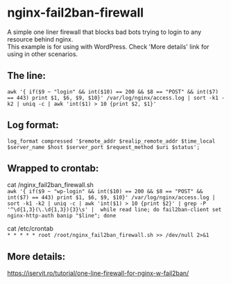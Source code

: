 # nginx-fail2ban-firewall
A simple one liner firewall that blocks bad bots trying to login to any resource behind nginx. \
This example is for using with WordPress. Check 'More details' link for using in other scenarios. 

## The line:

```awk '{ if($9 ~ "login" && int($10) == 200 && $8 == "POST" && int($7) == 443) print $1, $6, $9, $10}' /var/log/nginx/access.log | sort -k1 -k2 | uniq -c | awk 'int($1) > 10 {print $2, $1}'```

## Log format:
```log_format compressed '$remote_addr $realip_remote_addr $time_local $server_name $host $server_port $request_method $uri $status';```

## Wrapped to crontab:
cat /nginx_fail2ban_firewall.sh \
```awk '{ if($9 ~ "wp-login" && int($10) == 200 && $8 == "POST" && int($7) == 443) print $1, $6, $9, $10}' /var/log/nginx/access.log | sort -k1 -k2 | uniq -c | awk 'int($1) > 10 {print $2}' | grep -P '^\d{1,3}(\.\d{1,3}){3}\s' |  while read line; do fail2ban-client set nginx-http-auth banip "$line"; done```

cat /etc/crontab \
```* * * * * root /root/nginx_fail2ban_firewall.sh >> /dev/null 2>&1```

## More details:
https://iservit.ro/tutorial/one-line-firewall-for-nginx-w-fail2ban/
